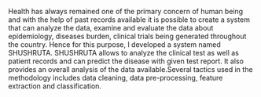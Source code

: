 Health has always remained one of the primary concern of human being and with the help of past records available it is possible to create
a system that can analyze the data, examine and evaluate the data about epidemiology, diseases burden, clinical trials being generated
throughout the country. Hence for this purpose, I developed a system named SHUSHRUTA. SHUSHRUTA allows to analyze the clinical
test as well as patient records and can predict the disease with given test report. It also provides an overall analysis of the data available.Several tactics used in the methodology includes data cleaning, data pre-processing, feature extraction and classification.
